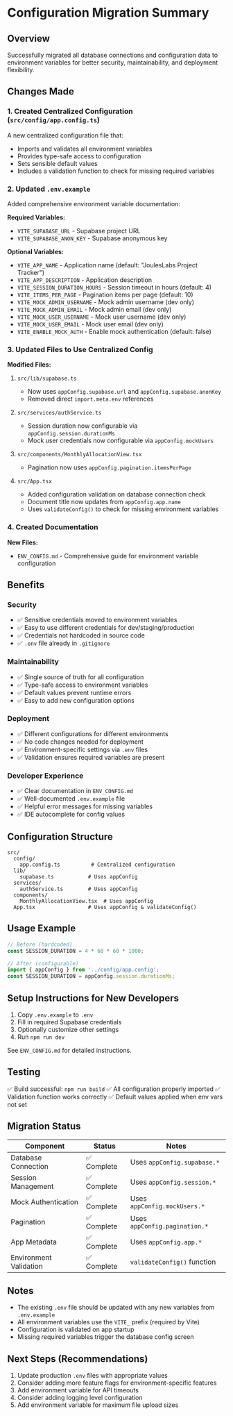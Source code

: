 # Configuration Migration Summary

## Overview
Successfully migrated all database connections and configuration data to environment variables for better security, maintainability, and deployment flexibility.

## Changes Made

### 1. Created Centralized Configuration (`src/config/app.config.ts`)

A new centralized configuration file that:
- Imports and validates all environment variables
- Provides type-safe access to configuration
- Sets sensible default values
- Includes a validation function to check for missing required variables

### 2. Updated `.env.example`

Added comprehensive environment variable documentation:

**Required Variables:**
- `VITE_SUPABASE_URL` - Supabase project URL
- `VITE_SUPABASE_ANON_KEY` - Supabase anonymous key

**Optional Variables:**
- `VITE_APP_NAME` - Application name (default: "JoulesLabs Project Tracker")
- `VITE_APP_DESCRIPTION` - Application description
- `VITE_SESSION_DURATION_HOURS` - Session timeout in hours (default: 4)
- `VITE_ITEMS_PER_PAGE` - Pagination items per page (default: 10)
- `VITE_MOCK_ADMIN_USERNAME` - Mock admin username (dev only)
- `VITE_MOCK_ADMIN_EMAIL` - Mock admin email (dev only)
- `VITE_MOCK_USER_USERNAME` - Mock user username (dev only)
- `VITE_MOCK_USER_EMAIL` - Mock user email (dev only)
- `VITE_ENABLE_MOCK_AUTH` - Enable mock authentication (default: false)

### 3. Updated Files to Use Centralized Config

**Modified Files:**
1. `src/lib/supabase.ts`
   - Now uses `appConfig.supabase.url` and `appConfig.supabase.anonKey`
   - Removed direct `import.meta.env` references

2. `src/services/authService.ts`
   - Session duration now configurable via `appConfig.session.durationMs`
   - Mock user credentials now configurable via `appConfig.mockUsers`

3. `src/components/MonthlyAllocationView.tsx`
   - Pagination now uses `appConfig.pagination.itemsPerPage`

4. `src/App.tsx`
   - Added configuration validation on database connection check
   - Document title now updates from `appConfig.app.name`
   - Uses `validateConfig()` to check for missing environment variables

### 4. Created Documentation

**New Files:**
- `ENV_CONFIG.md` - Comprehensive guide for environment variable configuration

## Benefits

### Security
- ✅ Sensitive credentials moved to environment variables
- ✅ Easy to use different credentials for dev/staging/production
- ✅ Credentials not hardcoded in source code
- ✅ `.env` file already in `.gitignore`

### Maintainability
- ✅ Single source of truth for all configuration
- ✅ Type-safe access to environment variables
- ✅ Default values prevent runtime errors
- ✅ Easy to add new configuration options

### Deployment
- ✅ Different configurations for different environments
- ✅ No code changes needed for deployment
- ✅ Environment-specific settings via `.env` files
- ✅ Validation ensures required variables are present

### Developer Experience
- ✅ Clear documentation in `ENV_CONFIG.md`
- ✅ Well-documented `.env.example` file
- ✅ Helpful error messages for missing variables
- ✅ IDE autocomplete for config values

## Configuration Structure

```
src/
  config/
    app.config.ts          # Centralized configuration
  lib/
    supabase.ts           # Uses appConfig
  services/
    authService.ts        # Uses appConfig
  components/
    MonthlyAllocationView.tsx  # Uses appConfig
  App.tsx                 # Uses appConfig & validateConfig()
```

## Usage Example

```typescript
// Before (hardcoded)
const SESSION_DURATION = 4 * 60 * 60 * 1000;

// After (configurable)
import { appConfig } from '../config/app.config';
const SESSION_DURATION = appConfig.session.durationMs;
```

## Setup Instructions for New Developers

1. Copy `.env.example` to `.env`
2. Fill in required Supabase credentials
3. Optionally customize other settings
4. Run `npm run dev`

See `ENV_CONFIG.md` for detailed instructions.

## Testing

✅ Build successful: `npm run build`
✅ All configuration properly imported
✅ Validation function works correctly
✅ Default values applied when env vars not set

## Migration Status

| Component | Status | Notes |
|-----------|--------|-------|
| Database Connection | ✅ Complete | Uses `appConfig.supabase.*` |
| Session Management | ✅ Complete | Uses `appConfig.session.*` |
| Mock Authentication | ✅ Complete | Uses `appConfig.mockUsers.*` |
| Pagination | ✅ Complete | Uses `appConfig.pagination.*` |
| App Metadata | ✅ Complete | Uses `appConfig.app.*` |
| Environment Validation | ✅ Complete | `validateConfig()` function |

## Notes

- The existing `.env` file should be updated with any new variables from `.env.example`
- All environment variables use the `VITE_` prefix (required by Vite)
- Configuration is validated on app startup
- Missing required variables trigger the database config screen

## Next Steps (Recommendations)

1. Update production `.env` files with appropriate values
2. Consider adding more feature flags for environment-specific features
3. Add environment variable for API timeouts
4. Consider adding logging level configuration
5. Add environment variable for maximum file upload sizes
